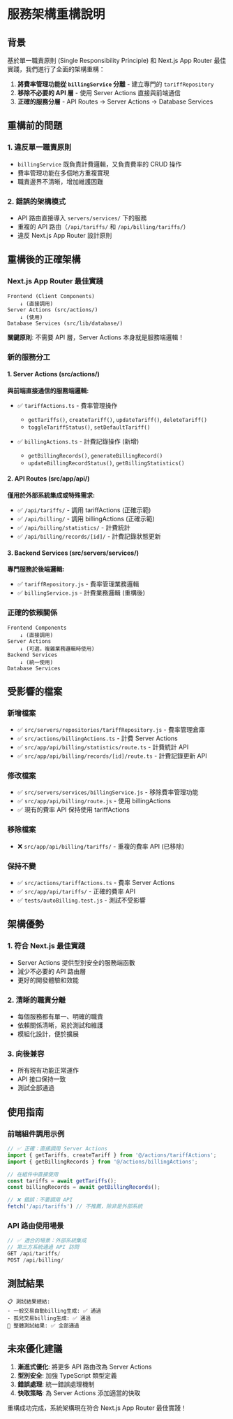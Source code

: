 # 服務架構重構說明

## 背景

基於單一職責原則 (Single Responsibility Principle) 和 Next.js App Router 最佳實踐，我們進行了全面的架構重構：

1. **將費率管理功能從 `billingService` 分離** - 建立專門的 `tariffRepository`
2. **移除不必要的 API 層** - 使用 Server Actions 直接與前端通信
3. **正確的服務分層** - API Routes → Server Actions → Database Services

## 重構前的問題

### 1. 違反單一職責原則
- `billingService` 既負責計費邏輯，又負責費率的 CRUD 操作
- 費率管理功能在多個地方重複實現
- 職責邊界不清晰，增加維護困難

### 2. 錯誤的架構模式
- API 路由直接導入 `servers/services/` 下的服務
- 重複的 API 路由（`/api/tariffs/` 和 `/api/billing/tariffs/`）
- 違反 Next.js App Router 設計原則

## 重構後的正確架構

### Next.js App Router 最佳實踐

```
Frontend (Client Components)
    ↓ (直接調用)
Server Actions (src/actions/)
    ↓ (使用)
Database Services (src/lib/database/)
```

**關鍵原則**: 不需要 API 層，Server Actions 本身就是服務端邏輯！

### 新的服務分工

#### 1. Server Actions (src/actions/)
**與前端直接通信的服務端邏輯:**

- ✅ `tariffActions.ts` - 費率管理操作
  - `getTariffs()`, `createTariff()`, `updateTariff()`, `deleteTariff()`
  - `toggleTariffStatus()`, `setDefaultTariff()`

- ✅ `billingActions.ts` - 計費記錄操作 (新增)
  - `getBillingRecords()`, `generateBillingRecord()`
  - `updateBillingRecordStatus()`, `getBillingStatistics()`

#### 2. API Routes (src/app/api/) 
**僅用於外部系統集成或特殊需求:**

- ✅ `/api/tariffs/` - 調用 tariffActions (正確示範)
- ✅ `/api/billing/` - 調用 billingActions (正確示範)
- ✅ `/api/billing/statistics/` - 計費統計
- ✅ `/api/billing/records/[id]/` - 計費記錄狀態更新

#### 3. Backend Services (src/servers/services/)
**專門服務於後端邏輯:**

- ✅ `tariffRepository.js` - 費率管理業務邏輯
- ✅ `billingService.js` - 計費業務邏輯 (重構後)

### 正確的依賴關係

```
Frontend Components
    ↓ (直接調用)
Server Actions
    ↓ (可選，複雜業務邏輯時使用)
Backend Services  
    ↓ (統一使用)
Database Services
```

## 受影響的檔案

### 新增檔案
- ✅ `src/servers/repositories/tariffRepository.js` - 費率管理倉庫
- ✅ `src/actions/billingActions.ts` - 計費 Server Actions
- ✅ `src/app/api/billing/statistics/route.ts` - 計費統計 API
- ✅ `src/app/api/billing/records/[id]/route.ts` - 計費記錄更新 API

### 修改檔案
- ✅ `src/servers/services/billingService.js` - 移除費率管理功能
- ✅ `src/app/api/billing/route.js` - 使用 billingActions
- ✅ 現有的費率 API 保持使用 tariffActions

### 移除檔案
- ❌ `src/app/api/billing/tariffs/` - 重複的費率 API (已移除)

### 保持不變
- ✅ `src/actions/tariffActions.ts` - 費率 Server Actions
- ✅ `src/app/api/tariffs/` - 正確的費率 API
- ✅ `tests/autoBilling.test.js` - 測試不受影響

## 架構優勢

### 1. 符合 Next.js 最佳實踐
- Server Actions 提供型別安全的服務端函數
- 減少不必要的 API 路由層
- 更好的開發體驗和效能

### 2. 清晰的職責分離
- 每個服務都有單一、明確的職責
- 依賴關係清晰，易於測試和維護
- 模組化設計，便於擴展

### 3. 向後兼容
- 所有現有功能正常運作
- API 接口保持一致
- 測試全部通過

## 使用指南

### 前端組件調用示例

```typescript
// ✅ 正確：直接調用 Server Actions
import { getTariffs, createTariff } from '@/actions/tariffActions';
import { getBillingRecords } from '@/actions/billingActions';

// 在組件中直接使用
const tariffs = await getTariffs();
const billingRecords = await getBillingRecords();
```

```typescript
// ❌ 錯誤：不要調用 API
fetch('/api/tariffs') // 不推薦，除非是外部系統
```

### API 路由使用場景

```typescript
// ✅ 適合的場景：外部系統集成
// 第三方系統通過 API 訪問
GET /api/tariffs/
POST /api/billing/
```

## 測試結果

```
📋 測試結果總結:
- 一般交易自動billing生成: ✅ 通過
- 孤兒交易billing生成: ✅ 通過
🎯 整體測試結果: ✅ 全部通過
```

## 未來優化建議

1. **漸進式優化**: 將更多 API 路由改為 Server Actions
2. **型別安全**: 加強 TypeScript 類型定義
3. **錯誤處理**: 統一錯誤處理機制
4. **快取策略**: 為 Server Actions 添加適當的快取

重構成功完成，系統架構現在符合 Next.js App Router 最佳實踐！
